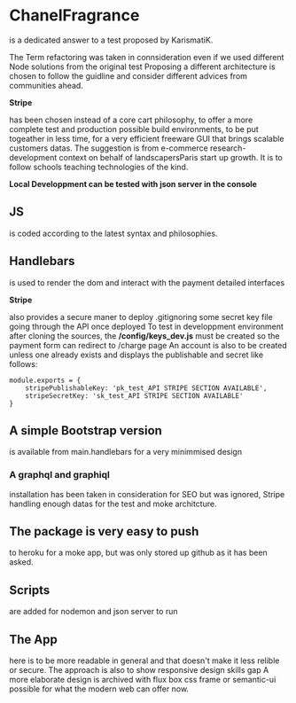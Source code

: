 # ChanelFragrance 

is a dedicated answer to a test proposed by KarismatiK.

The Term refactoring was taken in connsideration even if we used different Node solutions from the original test
Proposing a different architecture is chosen to follow the guidline and consider different advices
from communities ahead.


**Stripe**

has been chosen instead of a core cart philosophy, to offer a more complete test and production possible build environments, to be put togeather in less time, for a very efficient freeware GUI that brings scalable customers datas.
The suggestion is from e-commerce research-development context on behalf of landscapersParis start up growth. It is to follow schools teaching technologies of the kind.

**Local Developpment can be tested with json server in the console**


## JS 
is coded according to the latest syntax and philosophies.


## Handlebars 
is used to render the dom and interact with the payment detailed interfaces


**Stripe**

also provides a secure maner to deploy .gitignoring some secret key file going through the API once deployed
To test in developpment environment after cloning the sources, the **/config/keys_dev.js** must be created so the payment form can redirect to /charge page
An account is also to be created unless one already exists and displays the publishable and secret
like follows:

```
module.exports = {
	stripePublishableKey: 'pk_test_API STRIPE SECTION AVAILABLE',
	stripeSecretKey: 'sk_test_API STRIPE SECTION AVAILABLE'
}
```

## A simple Bootstrap version
is available from main.handlebars for a very minimmised design


### A graphql and graphiql 
installation has been taken in consideration for SEO but was ignored, Stripe handling enough datas for the test and moke architcture.


## The package is very easy to push 
to heroku for a moke app, but was only stored up github as it has been asked.


## Scripts 

are added for nodemon and json server to run


## The App 
here is to be more readable in general and that doesn't make it less relible or secure. The approach is also to show responsive design skills gap
A more elaborate design is archived with flux box css frame or semantic-ui possible for what the modern web can offer now.

